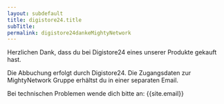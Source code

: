 ```yaml
---
layout: subdefault
title: digistore24.title
subTitle:
permalink: digistore24dankeMightyNetwork
---
```


Herzlichen Dank, dass du bei Digistore24 eines unserer Produkte gekauft hast.

Die Abbuchung erfolgt durch Digistore24. Die Zugangsdaten zur MightyNetwork Gruppe
erhältst du in einer separaten Email.

Bei technischen Problemen wende dich bitte an: {{site.email}}
